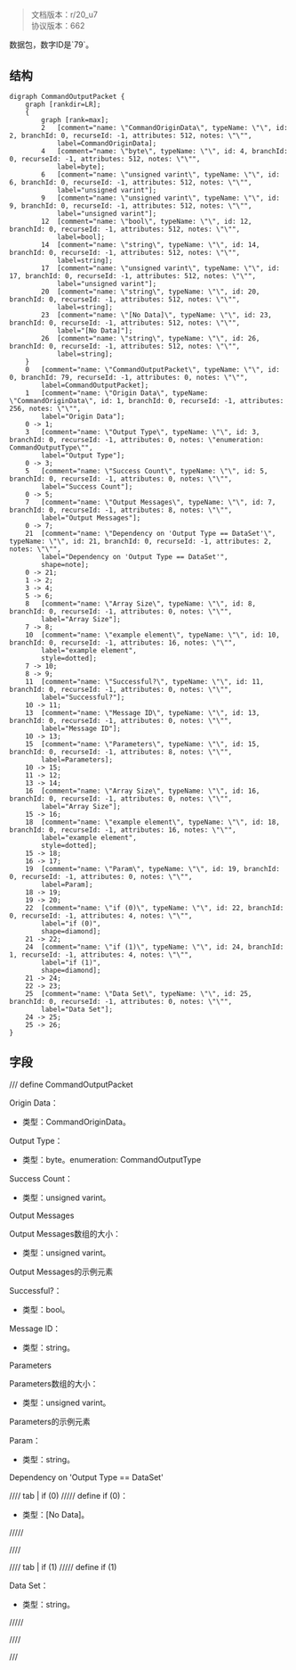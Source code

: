 # <!-- md:samp CommandOutputPacket -->

> 文档版本：r/20_u7<br/>协议版本：662

<!-- md:samp CommandOutputPacket -->数据包，数字ID是`79`。

## 结构

```viz
digraph CommandOutputPacket {
	graph [rankdir=LR];
	{
		graph [rank=max];
		2	[comment="name: \"CommandOriginData\", typeName: \"\", id: 2, branchId: 0, recurseId: -1, attributes: 512, notes: \"\"",
			label=CommandOriginData];
		4	[comment="name: \"byte\", typeName: \"\", id: 4, branchId: 0, recurseId: -1, attributes: 512, notes: \"\"",
			label=byte];
		6	[comment="name: \"unsigned varint\", typeName: \"\", id: 6, branchId: 0, recurseId: -1, attributes: 512, notes: \"\"",
			label="unsigned varint"];
		9	[comment="name: \"unsigned varint\", typeName: \"\", id: 9, branchId: 0, recurseId: -1, attributes: 512, notes: \"\"",
			label="unsigned varint"];
		12	[comment="name: \"bool\", typeName: \"\", id: 12, branchId: 0, recurseId: -1, attributes: 512, notes: \"\"",
			label=bool];
		14	[comment="name: \"string\", typeName: \"\", id: 14, branchId: 0, recurseId: -1, attributes: 512, notes: \"\"",
			label=string];
		17	[comment="name: \"unsigned varint\", typeName: \"\", id: 17, branchId: 0, recurseId: -1, attributes: 512, notes: \"\"",
			label="unsigned varint"];
		20	[comment="name: \"string\", typeName: \"\", id: 20, branchId: 0, recurseId: -1, attributes: 512, notes: \"\"",
			label=string];
		23	[comment="name: \"[No Data]\", typeName: \"\", id: 23, branchId: 0, recurseId: -1, attributes: 512, notes: \"\"",
			label="[No Data]"];
		26	[comment="name: \"string\", typeName: \"\", id: 26, branchId: 0, recurseId: -1, attributes: 512, notes: \"\"",
			label=string];
	}
	0	[comment="name: \"CommandOutputPacket\", typeName: \"\", id: 0, branchId: 79, recurseId: -1, attributes: 0, notes: \"\"",
		label=CommandOutputPacket];
	1	[comment="name: \"Origin Data\", typeName: \"CommandOriginData\", id: 1, branchId: 0, recurseId: -1, attributes: 256, notes: \"\"",
		label="Origin Data"];
	0 -> 1;
	3	[comment="name: \"Output Type\", typeName: \"\", id: 3, branchId: 0, recurseId: -1, attributes: 0, notes: \"enumeration: CommandOutputType\"",
		label="Output Type"];
	0 -> 3;
	5	[comment="name: \"Success Count\", typeName: \"\", id: 5, branchId: 0, recurseId: -1, attributes: 0, notes: \"\"",
		label="Success Count"];
	0 -> 5;
	7	[comment="name: \"Output Messages\", typeName: \"\", id: 7, branchId: 0, recurseId: -1, attributes: 8, notes: \"\"",
		label="Output Messages"];
	0 -> 7;
	21	[comment="name: \"Dependency on 'Output Type == DataSet'\", typeName: \"\", id: 21, branchId: 0, recurseId: -1, attributes: 2, notes: \"\"",
		label="Dependency on 'Output Type == DataSet'",
		shape=note];
	0 -> 21;
	1 -> 2;
	3 -> 4;
	5 -> 6;
	8	[comment="name: \"Array Size\", typeName: \"\", id: 8, branchId: 0, recurseId: -1, attributes: 0, notes: \"\"",
		label="Array Size"];
	7 -> 8;
	10	[comment="name: \"example element\", typeName: \"\", id: 10, branchId: 0, recurseId: -1, attributes: 16, notes: \"\"",
		label="example element",
		style=dotted];
	7 -> 10;
	8 -> 9;
	11	[comment="name: \"Successful?\", typeName: \"\", id: 11, branchId: 0, recurseId: -1, attributes: 0, notes: \"\"",
		label="Successful?"];
	10 -> 11;
	13	[comment="name: \"Message ID\", typeName: \"\", id: 13, branchId: 0, recurseId: -1, attributes: 0, notes: \"\"",
		label="Message ID"];
	10 -> 13;
	15	[comment="name: \"Parameters\", typeName: \"\", id: 15, branchId: 0, recurseId: -1, attributes: 8, notes: \"\"",
		label=Parameters];
	10 -> 15;
	11 -> 12;
	13 -> 14;
	16	[comment="name: \"Array Size\", typeName: \"\", id: 16, branchId: 0, recurseId: -1, attributes: 0, notes: \"\"",
		label="Array Size"];
	15 -> 16;
	18	[comment="name: \"example element\", typeName: \"\", id: 18, branchId: 0, recurseId: -1, attributes: 16, notes: \"\"",
		label="example element",
		style=dotted];
	15 -> 18;
	16 -> 17;
	19	[comment="name: \"Param\", typeName: \"\", id: 19, branchId: 0, recurseId: -1, attributes: 0, notes: \"\"",
		label=Param];
	18 -> 19;
	19 -> 20;
	22	[comment="name: \"if (0)\", typeName: \"\", id: 22, branchId: 0, recurseId: -1, attributes: 4, notes: \"\"",
		label="if (0)",
		shape=diamond];
	21 -> 22;
	24	[comment="name: \"if (1)\", typeName: \"\", id: 24, branchId: 1, recurseId: -1, attributes: 4, notes: \"\"",
		label="if (1)",
		shape=diamond];
	21 -> 24;
	22 -> 23;
	25	[comment="name: \"Data Set\", typeName: \"\", id: 25, branchId: 0, recurseId: -1, attributes: 0, notes: \"\"",
		label="Data Set"];
	24 -> 25;
	25 -> 26;
}

```

## 字段

/// define
CommandOutputPacket

Origin Data：[<!-- md:samp CommandOriginData -->](refs/protocols/types/CommandOriginData.md)

- 类型：CommandOriginData。

Output Type：<!-- md:samp byte -->

- 类型：byte。enumeration: CommandOutputType

Success Count：<!-- md:samp unsigned varint -->

- 类型：unsigned varint。

Output Messages

Output Messages数组的大小：<!-- md:samp unsigned varint -->

- 类型：unsigned varint。

Output Messages的示例元素

Successful?：<!-- md:samp bool -->

- 类型：bool。

Message ID：<!-- md:samp string -->

- 类型：string。

Parameters

Parameters数组的大小：<!-- md:samp unsigned varint -->

- 类型：unsigned varint。

Parameters的示例元素

Param：<!-- md:samp string -->

- 类型：string。

Dependency on 'Output Type == DataSet'

//// tab | if (0)
///// define
if (0)：<!-- md:samp [No Data] -->

- 类型：[No Data]。


/////

////

//// tab | if (1)
///// define
if (1)

Data Set：<!-- md:samp string -->

- 类型：string。


/////

////



///
